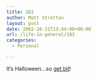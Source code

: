```yaml
---
title: 283
author: Matt Stratton
layout: post
date: 2002-10-31T13:44:00+00:00
url: /life-in-general/283
categories:
  - Personal

---
```

It&#8217;s Halloween&#8230;so <a HREF="http://quiz.ravenblack.net/blood.pl?bite=MugsyMalone" target="_new">get bit</a>!